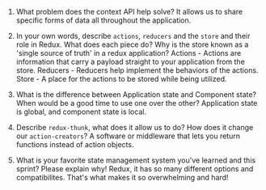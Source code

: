 1. What problem does the context API help solve?
It allows us to share specific forms of data all throughout the application.

1. In your own words, describe `actions`, `reducers` and the `store` and their role in Redux. What does each piece do? Why is the store known as a 'single source of truth' in a redux application?
Actions - Actions are information that carry a payload straight to your application from the store.
Reducers - Reducers help implement the behaviors of the actions.
Store - A place for the actions to be stored while being utilized.
1. What is the difference between Application state and Component state? When would be a good time to use one over the other?
Application state is global, and component state is local.
1. Describe `redux-thunk`, what does it allow us to do? How does it change our `action-creators`?
A software or middleware that lets you return functions instead of action objects.
1. What is your favorite state management system you've learned and this sprint? Please explain why!
Redux, it has so many different options and compatibilites. That's what makes it so overwhelming and hard!
